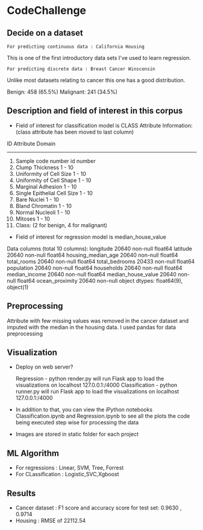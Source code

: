 # CodeChallenge



## Decide on a dataset


    For predicting continuous data : California Housing
This is one of the first introductory data sets I've used to learn regression.

    For predicting discrete data : Breast Cancer Winsconsin

Unlike most datasets relating to cancer this one has a good distribution.

Benign: 458 (65.5%)
Malignant: 241 (34.5%)


## Description and field of interest in this corpus

- Field of interest for classification model is CLASS
Attribute Information: (class attribute has been moved to last column)

ID  Attribute                     Domain
-- -----------------------------------------
1. Sample code number            id number
2. Clump Thickness               1 - 10
3. Uniformity of Cell Size       1 - 10
4. Uniformity of Cell Shape      1 - 10
5. Marginal Adhesion             1 - 10
6. Single Epithelial Cell Size   1 - 10
7. Bare Nuclei                   1 - 10
8. Bland Chromatin               1 - 10
9. Normal Nucleoli               1 - 10
10. Mitoses                       1 - 10
11. Class:                        (2 for benign, 4 for malignant)

- Field of interest for regression model is median_house_value

Data columns (total 10 columns):
    longitude             20640 non-null float64
    latitude              20640 non-null float64
    housing_median_age    20640 non-null float64
    total_rooms           20640 non-null float64
    total_bedrooms        20433 non-null float64
    population            20640 non-null float64
    households            20640 non-null float64
    median_income         20640 non-null float64
    median_house_value    20640 non-null float64
    ocean_proximity       20640 non-null object
    dtypes: float64(9), object(1)



## Preprocessing

Attribute with few missing values was removed in the cancer dataset and imputed with the median in the housing data. I used pandas for data preprocessing


## Visualization

- Deploy on web server?

  Regression - python render.py will run Flask app to load the visualizations on localhost 127.0.0.1:/4000
  Classification - python runner.py will run Flask app to load the visualizations on localhost 127.0.0.1:/4000

- In addition to that, you can view the iPython notebooks Classification.ipynb and Regression.ipynb to see all the plots the code being executed step wise for processing the data

- Images are stored in static folder for each project


## ML Algorithm

- For regressions : Linear, SVM, Tree, Forrest
- For CLassification : Logistic,SVC,Xgboost



## Results

- Cancer dataset : F1 score and accuracy score for test set: 0.9630 , 0.9714
- Housing : RMSE of 22112.54



